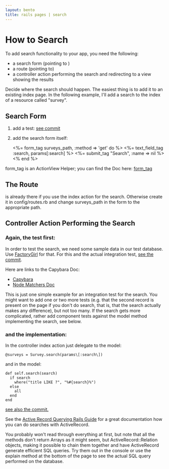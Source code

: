 ```yaml
---
layout: bento
title: rails pages | search
---
```


# How to Search

To add search functionality to your app, you need the following:

* a search form (pointing to )
* a route (pointing to)
* a controller action performing the search and redirecting to a view showing the results

Decide where the search should happen. The easiest thing is to add it to an existing index page. In the following example, I'll add a search to the index of a resource called "survey".

## Search Form

1. add a test: [see commit](https://github.com/railsclass/SearchExample/commit/b987c8d5bcde3bed8bb5a1e258b7df3d9ff3816e)
2. add the search form itself:


    <%= form_tag surveys_path, :method => 'get' do %>
        <%= text_field_tag :search, params\[:search\] %>
        <%= submit_tag "Search", :name => nil %>
    <% end %>

form_tag is an ActionView Helper; you can find the Doc here: [form_tag](http://api.rubyonrails.org/classes/ActionView/Helpers/FormTagHelper.html#method-i-form_tag)


## The Route
is already there if you use the index action for the search. Otherwise create it in config/routes.rb and change surveys_path in the form to the appropriate path.

## Controller Action Performing the Search

### Again, the test first:

In order to test the search, we need some sample data in our test database. Use [FactoryGirl](https://github.com/thoughtbot/factory_girl_rails) for that. For this and the actual integration test, [see the commit](https://github.com/railsclass/SearchExample/commit/2221ded67f1da7de7a11c5ad897662f5d04e5229).

Here are links to the Capybara Doc:
- [Capybara](https://github.com/jnicklas/capybara)
- [Node Matchers Doc](http://rubydoc.info/github/jnicklas/capybara/master/Capybara/Node/Matchers)

This is just one simple example for an integration test for the search. You might want to add one or two more tests (e.g. that the second record is present on the page if you don't do search, that is, that the search actually makes any difference), but not too many. If the search gets more complicated, rather add component tests against the model method implementing the search, see below.

### and the implementation:

In the controller index action just delegate to the model:

    @surveys = Survey.search(params\[:search\])

and in the model:

    def self.search(search)
      if search
        where("title LIKE ?", "%#{search}%")
      else
        all
      end
    end

[see also the commit.](https://github.com/railsclass/SearchExample/commit/6d7b3098115dbcf9cc6f477b824675e38b91dde6)

See the [Active Record Querying Rails Guide](http://guides.rubyonrails.org/active_record_querying.html) for a great documentation how you can do searches with ActiveRecord.

You probably won't read through everything at first, but note that all the methods don't return Arrays as it might seem, but ActiveRecord::Relation objects, making it possible to chain them together and have ActiveRecord generate efficient SQL queries. Try them out in the console or use the explain method at the bottom of the page to see the actual SQL query performed on the database.

